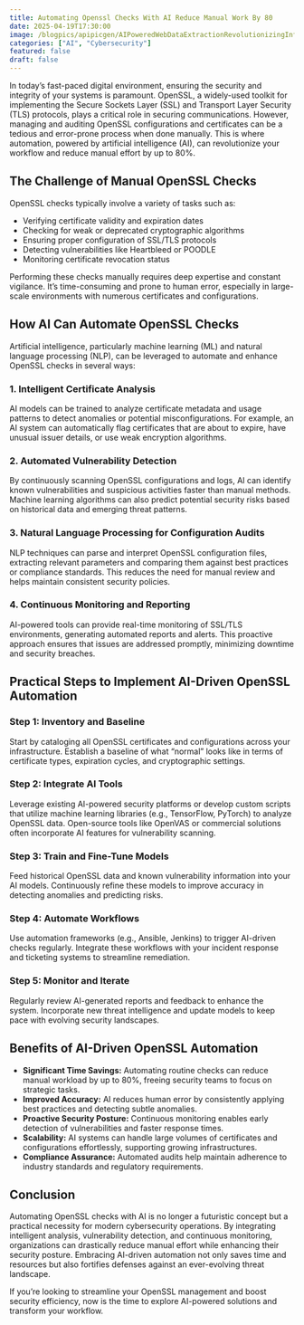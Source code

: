 ```yaml
---
title: Automating Openssl Checks With AI Reduce Manual Work By 80
date: 2025-04-19T17:30:00
image: /blogpics/apipicgen/AIPoweredWebDataExtractionRevolutionizingInformationGathering-TDREMRL97O.jpg
categories: ["AI", "Cybersecurity"]
featured: false
draft: false
---
```

In today’s fast-paced digital environment, ensuring the security and integrity of your systems is paramount. OpenSSL, a widely-used toolkit for implementing the Secure Sockets Layer (SSL) and Transport Layer Security (TLS) protocols, plays a critical role in securing communications. However, managing and auditing OpenSSL configurations and certificates can be a tedious and error-prone process when done manually. This is where automation, powered by artificial intelligence (AI), can revolutionize your workflow and reduce manual effort by up to 80%.

## The Challenge of Manual OpenSSL Checks

OpenSSL checks typically involve a variety of tasks such as:

- Verifying certificate validity and expiration dates
- Checking for weak or deprecated cryptographic algorithms
- Ensuring proper configuration of SSL/TLS protocols
- Detecting vulnerabilities like Heartbleed or POODLE
- Monitoring certificate revocation status

Performing these checks manually requires deep expertise and constant vigilance. It’s time-consuming and prone to human error, especially in large-scale environments with numerous certificates and configurations.

## How AI Can Automate OpenSSL Checks

Artificial intelligence, particularly machine learning (ML) and natural language processing (NLP), can be leveraged to automate and enhance OpenSSL checks in several ways:

### 1. Intelligent Certificate Analysis

AI models can be trained to analyze certificate metadata and usage patterns to detect anomalies or potential misconfigurations. For example, an AI system can automatically flag certificates that are about to expire, have unusual issuer details, or use weak encryption algorithms.

### 2. Automated Vulnerability Detection

By continuously scanning OpenSSL configurations and logs, AI can identify known vulnerabilities and suspicious activities faster than manual methods. Machine learning algorithms can also predict potential security risks based on historical data and emerging threat patterns.

### 3. Natural Language Processing for Configuration Audits

NLP techniques can parse and interpret OpenSSL configuration files, extracting relevant parameters and comparing them against best practices or compliance standards. This reduces the need for manual review and helps maintain consistent security policies.

### 4. Continuous Monitoring and Reporting

AI-powered tools can provide real-time monitoring of SSL/TLS environments, generating automated reports and alerts. This proactive approach ensures that issues are addressed promptly, minimizing downtime and security breaches.

## Practical Steps to Implement AI-Driven OpenSSL Automation

### Step 1: Inventory and Baseline

Start by cataloging all OpenSSL certificates and configurations across your infrastructure. Establish a baseline of what “normal” looks like in terms of certificate types, expiration cycles, and cryptographic settings.

### Step 2: Integrate AI Tools

Leverage existing AI-powered security platforms or develop custom scripts that utilize machine learning libraries (e.g., TensorFlow, PyTorch) to analyze OpenSSL data. Open-source tools like OpenVAS or commercial solutions often incorporate AI features for vulnerability scanning.

### Step 3: Train and Fine-Tune Models

Feed historical OpenSSL data and known vulnerability information into your AI models. Continuously refine these models to improve accuracy in detecting anomalies and predicting risks.

### Step 4: Automate Workflows

Use automation frameworks (e.g., Ansible, Jenkins) to trigger AI-driven checks regularly. Integrate these workflows with your incident response and ticketing systems to streamline remediation.

### Step 5: Monitor and Iterate

Regularly review AI-generated reports and feedback to enhance the system. Incorporate new threat intelligence and update models to keep pace with evolving security landscapes.

## Benefits of AI-Driven OpenSSL Automation

- **Significant Time Savings:** Automating routine checks can reduce manual workload by up to 80%, freeing security teams to focus on strategic tasks.
- **Improved Accuracy:** AI reduces human error by consistently applying best practices and detecting subtle anomalies.
- **Proactive Security Posture:** Continuous monitoring enables early detection of vulnerabilities and faster response times.
- **Scalability:** AI systems can handle large volumes of certificates and configurations effortlessly, supporting growing infrastructures.
- **Compliance Assurance:** Automated audits help maintain adherence to industry standards and regulatory requirements.

## Conclusion

Automating OpenSSL checks with AI is no longer a futuristic concept but a practical necessity for modern cybersecurity operations. By integrating intelligent analysis, vulnerability detection, and continuous monitoring, organizations can drastically reduce manual effort while enhancing their security posture. Embracing AI-driven automation not only saves time and resources but also fortifies defenses against an ever-evolving threat landscape.

If you’re looking to streamline your OpenSSL management and boost security efficiency, now is the time to explore AI-powered solutions and transform your workflow.